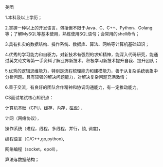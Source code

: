 美团

1.本科及以上学历；

2.掌握一种以上的开发语言，包括但不限于Java、C、C++、Python、Golang等；了解MySQL等基本使用，熟练使用SQL语句；会常用的shell命令；

3.具有扎实的数据结构、操作系统、数据库、算法、网络等计算机基础知识；

4.优秀的学习能力和自驱力，对新技术有强烈的求知精神，能深入代码研究，能通过英文论文等第一手资料了解业界新技术，积极学习新技术提升自我、提升团队；

5.优秀的逻辑思维能力，特别是流程梳理能力和建模能力，善于从复杂系统表象中分析问题。具有较强的解决问题能力，对解决复杂问题充满激情；

6.善于交流，有良好的团队合作精神和协调沟通能力，有一定推动能力。



CS面试笔试核心知识点：

计算机基础（CPU，缓存，内存，磁盘），

计网（网络协议），

操作系统（进程，线程，多线程，并行，锁, 调度)，

编程语言（C/C++,go,python), 

网络编程（socket，epoll），

算法与数据结构；

